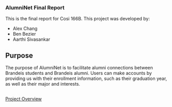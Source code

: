 ### AlumniNet Final Report

This is the final report for Cosi 166B.  This project was developed by:

- Alex Chang
- Ben Bezier
- Aarthi Sivasankar

## Purpose

The purpose of AlumniNet is to facilitate alumni connections between Brandeis students and Brandeis alumni.  Users can make accounts by providing us with their enrollment information, such as their graduation year, as well as their major and interests.

## 

[Project Overview](overview.md)
